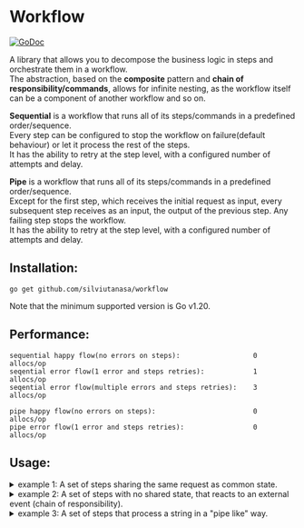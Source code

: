 # Workflow

[![GoDoc][doc-img]][doc]

A library that allows you to decompose the business logic in steps and orchestrate them in a workflow. \
The abstraction, based on the <strong>composite</strong> pattern and <strong>chain of responsibility/commands</strong>,
allows for infinite nesting, as the workflow itself can be a component of another workflow and so on.

**Sequential** is a workflow that runs all of its steps/commands in a predefined order/sequence. \
Every step can be configured to stop the workflow on failure(default behaviour) or let it process the rest of the
steps. \
It has the ability to retry at the step level, with a configured number of attempts and delay.

**Pipe** is a workflow that runs all of its steps/commands in a predefined order/sequence. \
Except for the first step, which receives the initial request as input, every subsequent step receives as an input, the
output of the previous step. Any failing step stops the workflow. \
It has the ability to retry at the step level, with a configured number of attempts and delay.

## Installation:

```
go get github.com/silviutanasa/workflow
```

Note that the minimum supported version is Go v1.20.

## Performance:

```
sequential happy flow(no errors on steps):                  0 allocs/op
seqential error flow(1 error and steps retries):            1 allocs/op
seqential error flow(multiple errors and steps retries):    3 allocs/op

pipe happy flow(no errors on steps):                        0 allocs/op
pipe error flow(1 error and steps retries):                 0 allocs/op
```

## Usage:
<details>
<summary>example 1: A set of steps sharing the same request as common state.</summary>

```Go
package main

import (
	"bytes"
	"context"
	"fmt"
	"io"
	"strings"

	"github.com/silviutanasa/workflow"
)

func main() {
	step1 := extractData{
		name:       "extract-some-data",
		dataSource: strings.NewReader("some string in lowercase"),
	}
	step2 := transformData{name: "transform-some-data"}
	step3 := sendData{name: "send-some-data"}
	wfConfig := []workflow.SequentialStepConfig[*request]{
		{Step: &step1},
		{Step: &step2},
		{Step: &step3},
	}
	wf := workflow.NewSequential("ETL", wfConfig, nil)
	req := request{id: "1"}
	err := wf.Execute(context.Background(), &req)
	if err != nil {
		fmt.Printf("Workflow processed with errors: %v", err)
	}
}

type request struct {
	id        string
	inputData []byte
}

/*
EXTRACT
*/
type extractData struct {
	name       string
	dataSource io.Reader
}

func (e *extractData) Name() string {
	return e.name
}

func (e *extractData) Execute(ctx context.Context, req *request) error {
	inp, err := io.ReadAll(e.dataSource)
	if err != nil {
		return err
	}
	req.inputData = inp

	return nil
}

/*
TRANSFORM
*/
type transformData struct {
	name string
}

func (t *transformData) Name() string {
	return t.name
}

func (t *transformData) Execute(ctx context.Context, req *request) error {
	req.inputData = bytes.ToUpper(req.inputData)

	return nil
}

/*
LOAD
*/
type sendData struct {
	name string
}

func (s *sendData) Name() string {
	return s.name
}

func (s *sendData) Execute(ctx context.Context, req *request) error {
	fmt.Printf("%s", req.inputData)

	return nil
}


```
</details>
<details>
<summary>example 2: A set of steps with no shared state, that reacts to an external event (chain of responsibility).</summary> All the
steps have the chance to process the event(by setting "ContinueWorkflowOnError: true" for every StepConfig).

```Go
package main

import (
	"context"
	"fmt"

	"github.com/silviutanasa/workflow"
)

func main() {
	step1 := notifySalesDepartment{name: "notify-sales-department"}
	step2 := notifyManagementDepartment{name: "notify-management-department"}
	step3 := notifyPagerDuty{name: "notify-pager-duty"}
	step4 := notifyOnboardingDepartment{name: "notify-onboarding-department"}
	wfConfig := []workflow.SequentialStepConfig[event]{
		{Step: &step1, ContinueWorkflowOnError: true},
		{Step: &step2, ContinueWorkflowOnError: true},
		{Step: &step3, ContinueWorkflowOnError: true},
		{Step: &step4, ContinueWorkflowOnError: true},
	}
	wf := workflow.NewSequential("ETL", wfConfig, nil)
	req := event{name: "client created"}
	err := wf.Execute(context.Background(), req)
	if err != nil {
		fmt.Printf("Workflow processed with errors: %v", err)
	}
}

type event struct {
	name string
}

/*
NOTIFY SALES DEPARTMENT
*/
type notifySalesDepartment struct {
	name string
}

func (e *notifySalesDepartment) Name() string {
	return e.name
}

func (e *notifySalesDepartment) Execute(ctx context.Context, req event) error {
	if req.name != "client created" {
		return nil
	}
	fmt.Println("Notifying sales department")

	return nil
}

/*
NOTIFY MANAGEMENT DEPARTMENT
*/
type notifyManagementDepartment struct {
	name string
}

func (t *notifyManagementDepartment) Name() string {
	return t.name
}

func (t *notifyManagementDepartment) Execute(ctx context.Context, req event) error {
	if req.name != "contract cancelled" {
		return nil
	}
	fmt.Println("Notifying management department")

	return nil
}

/*
NOTIFY PAGER DUTY
*/
type notifyPagerDuty struct {
	name string
}

func (s *notifyPagerDuty) Name() string {
	return s.name
}

func (s *notifyPagerDuty) Execute(ctx context.Context, req event) error {
	if req.name != "critical error" {
		return nil
	}
	fmt.Println("Notifying pager duty")

	return nil
}

/*
NOTIFY ONBOARDING DEPARTMENT
*/
type notifyOnboardingDepartment struct {
	name string
}

func (n *notifyOnboardingDepartment) Name() string {
	return n.name
}

func (n *notifyOnboardingDepartment) Execute(ctx context.Context, req event) error {
	if req.name != "client created" {
		return nil
	}
	fmt.Println("Notifying onboarding department")

	return nil
}

```
</details>
<details>
<summary>example 3: A set of steps that process a string in a "pipe like" way.</summary> All the
steps have the chance to process the event(by setting "ContinueWorkflowOnError: true" for every StepConfig).

```Go
package main

import (
	"context"
	"fmt"
	"strings"

	"github.com/silviutanasa/workflow"
)

func main() {
	stepsCfg := []workflow.PipeStepConfig[string]{
		{Step: &trimSpaces{name: "trim-spaces"}},
		{Step: &removeCommas{name: "remove-commas"}},
		{Step: &removeDots{name: "remove-dots"}},
		{Step: &transformToUppercase{name: "transform-to-upper"}},
	}

	wf := workflow.NewPipe("ETL", stepsCfg, nil)
	output, err := wf.Execute(context.TODO(), "    I. am. the, string. to be transformed,   ,     ")
	if err != nil {
		fmt.Printf("Workflow processed with errors: %v", err)
	}
}

type trimSpaces struct {
	name string
}

func (s *trimSpaces) Name() string {
	return s.name
}

func (s *trimSpaces) Execute(ctx context.Context, req string) (string, error) {
	return strings.TrimSpace(req), nil
}

type transformToUppercase struct {
	name string
}

func (s *transformToUppercase) Name() string {
	return s.name
}

func (s *transformToUppercase) Execute(ctx context.Context, req string) (string, error) {
	return strings.ToUpper(req), nil
}

type removeCommas struct {
	name string
}

func (s *removeCommas) Name() string {
	return s.name
}

func (s *removeCommas) Execute(ctx context.Context, req string) (string, error) {
	return strings.ReplaceAll(req, ",", ""), nil
}

type removeDots struct {
	name string
}

func (s *removeDots) Name() string {
	return s.name
}

func (s *removeDots) Execute(ctx context.Context, req string) (string, error) {
	return strings.ReplaceAll(req, ".", ""), nil
}

```
</details>

[doc-img]: https://pkg.go.dev/badge/silviutanasa/workflow
[doc]: https://pkg.go.dev/github.com/silviutanasa/workflow